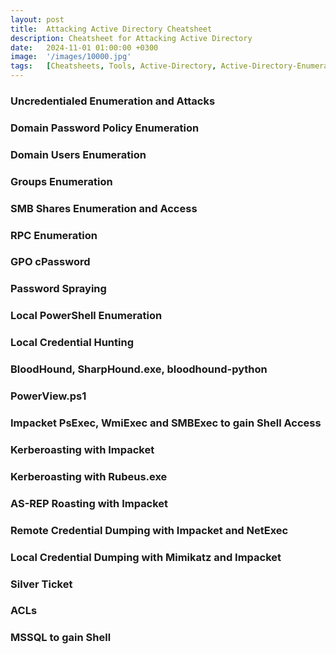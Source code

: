 ```yaml
---
layout: post
title:  Attacking Active Directory Cheatsheet
description: Cheatsheet for Attacking Active Directory
date:   2024-11-01 01:00:00 +0300
image:  '/images/10000.jpg'
tags:   [Cheatsheets, Tools, Active-Directory, Active-Directory-Enumeration, SMB, Kerberoasting, AS-REP-Roasting, DCSync, Silver-Ticket, ACLs, MSSQL, Credential-Dumping, Credential-Hunting]
---
```


### Uncredentialed Enumeration and Attacks

### Domain Password Policy Enumeration

### Domain Users Enumeration

### Groups Enumeration

### SMB Shares Enumeration and Access

### RPC Enumeration

### GPO cPassword

### Password Spraying

### Local PowerShell Enumeration

### Local Credential Hunting

### BloodHound, SharpHound.exe, bloodhound-python

### PowerView.ps1

### Impacket PsExec, WmiExec and SMBExec to gain Shell Access

### Kerberoasting with Impacket

### Kerberoasting with Rubeus.exe

### AS-REP Roasting with Impacket

### Remote Credential Dumping with Impacket and NetExec

### Local Credential Dumping with Mimikatz and Impacket

### Silver Ticket

### ACLs

### MSSQL to gain Shell